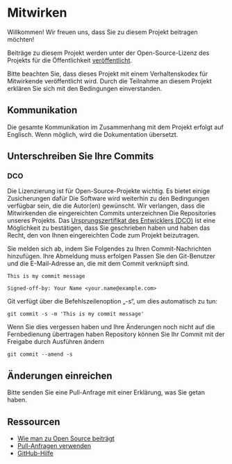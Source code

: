 # Mitwirken

Willkommen! Wir freuen uns, dass Sie zu diesem Projekt beitragen möchten!

Beiträge zu diesem Projekt werden unter der Open-Source-Lizenz des Projekts für die Öffentlichkeit [veröffentlicht](https://help.github.com/articles/github-terms-of-service/#6-contributions-under-repository-license).

Bitte beachten Sie, dass dieses Projekt mit einem Verhaltenskodex für Mitwirkende veröffentlicht wird. Durch die Teilnahme an diesem Projekt erklären Sie sich mit den Bedingungen einverstanden.

## Kommunikation

Die gesamte Kommunikation im Zusammenhang mit dem Projekt erfolgt auf Englisch. Wenn möglich, wird die Dokumentation übersetzt.

## Unterschreiben Sie Ihre Commits

### DCO

Die Lizenzierung ist für Open-Source-Projekte wichtig. Es bietet einige Zusicherungen dafür
Die Software wird weiterhin zu den Bedingungen verfügbar sein, die die
Autor(en) gewünscht. Wir verlangen, dass die Mitwirkenden die eingereichten Commits unterzeichnen
Die Repositories unseres Projekts. Das [Ursprungszertifikat des Entwicklers
(DCO)](https://developercertificate.org/) ist eine Möglichkeit zu bestätigen, dass Sie geschrieben haben und
haben das Recht, den von Ihnen eingereichten Code zum Projekt beizutragen.

Sie melden sich ab, indem Sie Folgendes zu Ihren Commit-Nachrichten hinzufügen. Ihre Abmeldung muss erfolgen
Passen Sie den Git-Benutzer und die E-Mail-Adresse an, die mit dem Commit verknüpft sind.

    This is my commit message

    Signed-off-by: Your Name <your.name@example.com>

Git verfügt über die Befehlszeilenoption „-s“, um dies automatisch zu tun:

    git commit -s -m 'This is my commit message'

Wenn Sie dies vergessen haben und Ihre Änderungen noch nicht auf die Fernbedienung übertragen haben
Repository können Sie Ihr Commit mit der Freigabe durch Ausführen ändern

    git commit --amend -s

## Änderungen einreichen

Bitte senden Sie eine Pull-Anfrage mit einer Erklärung, was Sie getan haben.

## Ressourcen

- [Wie man zu Open Source beiträgt](https://opensource.guide/how-to-contribute/)
- [Pull-Anfragen verwenden](https://help.github.com/articles/about-pull-requests/)
- [GitHub-Hilfe](https://help.github.com)
